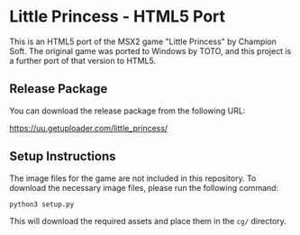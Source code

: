 # Little Princess - HTML5 Port

This is an HTML5 port of the MSX2 game "Little Princess" by Champion Soft. The original game was ported to Windows by TOTO, and this project is a further port of that version to HTML5.

## Release Package

You can download the release package from the following URL:

https://uu.getuploader.com/little_princess/

## Setup Instructions

The image files for the game are not included in this repository. To download the necessary image files, please run the following command:

```bash
python3 setup.py
```

This will download the required assets and place them in the `cg/` directory.
